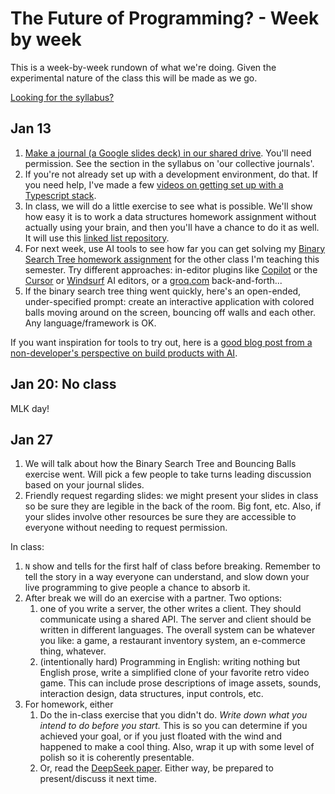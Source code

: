 # The Future of Programming? - Week by week

This is a week-by-week rundown of what we're doing. Given the experimental
nature of the class this will be made as we go.

[Looking for the syllabus?](SYLLABUS.md)

## Jan 13

1. [Make a journal (a Google slides deck) in our shared
   drive](https://drive.google.com/drive/folders/1ffZHWLzqzBFL4z_9rktCp_hEKaNoXjpI?usp=drive_link).
   You'll need permission. See the section in the syllabus on 'our collective
   journals'.
2. If you're not already set up with a development environment, do that. If you
   need help, I've made a few [videos on getting set up with a Typescript
   stack](https://www.youtube.com/watch?v=f91OdNKQ1SE&list=PLAuBm-v5PQFd0yCKW7rJ4_CHFbBdBdie0).
3. In class, we will do a little exercise to see what is possible. We'll show
   how easy it is to work a data structures homework assignment without actually
   using your brain, and then you'll have a chance to do it as well. It will use
   this [linked list
   repository](https://github.com/johnsogg/typescript-linked-lists).
4. For next week, use AI tools to see how far you can get solving my [Binary
   Search Tree homework assignment](https://github.com/johnsogg/bst) for the
   other class I'm teaching this semester. Try different approaches: in-editor
   plugins like [Copilot](https://github.com/features/copilot) or the
   [Cursor](https://www.cursor.com/) or [Windsurf](https://codeium.com/windsurf)
   AI editors, or a [groq.com](https://groq.com) back-and-forth...
5. If the binary search tree thing went quickly, here's an open-ended,
   under-specified prompt: create an interactive application with colored balls
   moving around on the screen, bouncing off walls and each other. Any
   language/framework is OK.

If you want inspiration for tools to try out, here is a [good blog post from a
non-developer's perspective on build products with
AI](https://www.lennysnewsletter.com/p/a-guide-to-ai-prototyping-for-product).

## Jan 20: No class

MLK day!

## Jan 27

1. We will talk about how the Binary Search Tree and Bouncing Balls exercise
   went. Will pick a few people to take turns leading discussion based on your
   journal slides.
2. Friendly request regarding slides: we might present your slides in class so be sure they are legible in the back of the room. Big font, etc. Also, if your slides involve other resources be sure they are accessible to everyone without needing to request permission.

In class:

1. `N` show and tells for the first half of class before breaking. Remember to tell the story in a way everyone can understand, and slow down your live programming to give people a chance to absorb it.
2. After break we will do an exercise with a partner. Two options:
   1. one of you write a server, the other writes a client. They should communicate using a shared API. The server and client should be written in different languages. The overall system can be whatever you like: a game, a restaurant inventory system, an e-commerce thing, whatever.
   2. (intentionally hard) Programming in English: writing nothing but English prose, write a simplified clone of your favorite retro video game. This can include prose descriptions of image assets, sounds, interaction design, data structures, input controls, etc.
3. For homework, either
   1. Do the in-class exercise that you didn't do. _Write down what you intend to do before you start._ This is so you can determine if you achieved your goal, or if you just floated with the wind and happened to make a cool thing. Also, wrap it up with some level of polish so it is coherently presentable.
   2. Or, read the [DeepSeek paper](https://arxiv.org/abs/2412.19437). Either way, be prepared to present/discuss it next time.
   
